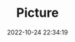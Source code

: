 ---
weight: 1
images:
- /images/edited/163.jpeg
title: Picture
date: 2022-10-24 22:34:19
tags: [luminarneo,work,ILCE7M3,52.0,person,knife,bowl]
---